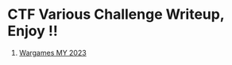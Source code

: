 # CTF Various Challenge Writeup, Enjoy !!

1. [Wargames MY 2023](https://github.com/01bst/Ctfwriteup/blob/main/Wgmy2023.md)

